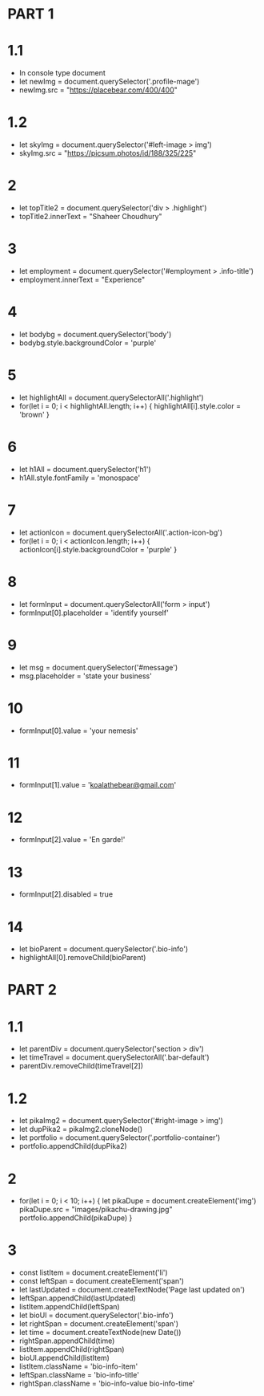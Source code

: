 # PART 1 

# 1.1 
- In console type document
- let newImg = document.querySelector('.profile-mage')
- newImg.src = "https://placebear.com/400/400"

# 1.2
- let skyImg = document.querySelector('#left-image > img')
- skyImg.src = "https://picsum.photos/id/188/325/225"

# 2
- let topTitle2 = document.querySelector('div > .highlight')
- topTitle2.innerText = "Shaheer Choudhury"

# 3
- let employment = document.querySelector('#employment > .info-title')
- employment.innerText = "Experience"

# 4
- let bodybg = document.querySelector('body')
- bodybg.style.backgroundColor = 'purple'

# 5 
- let highlightAll = document.querySelectorAll('.highlight')
- for(let i = 0; i < highlightAll.length; i++) {
    highlightAll[i].style.color = 'brown'
}

# 6
- let h1All = document.querySelector('h1')
- h1All.style.fontFamily = 'monospace'

# 7
- let actionIcon = document.querySelectorAll('.action-icon-bg')
- for(let i = 0; i < actionIcon.length; i++) {
    actionIcon[i].style.backgroundColor = 'purple'
}

# 8 
- let formInput = document.querySelectorAll('form > input')
- formInput[0].placeholder = 'identify yourself'

# 9
- let msg = document.querySelector('#message')
- msg.placeholder = 'state your business'

# 10 
- formInput[0].value = 'your nemesis'

# 11
- formInput[1].value = 'koalathebear@gmail.com'

# 12
- formInput[2].value = 'En garde!'

# 13
- formInput[2].disabled = true

# 14
- let bioParent = document.querySelector('.bio-info')
- highlightAll[0].removeChild(bioParent)

# PART 2

# 1.1
- let parentDiv = document.querySelector('section > div')
- let timeTravel = document.querySelectorAll('.bar-default')
- parentDiv.removeChild(timeTravel[2])

# 1.2
- let pikaImg2 = document.querySelector('#right-image > img')
- let dupPika2 = pikaImg2.cloneNode()
- let portfolio = document.querySelector('.portfolio-container')
- portfolio.appendChild(dupPika2)

# 2
- for(let i = 0; i < 10; i++) {
	let pikaDupe = document.createElement('img')
	pikaDupe.src = "images/pikachu-drawing.jpg"
	portfolio.appendChild(pikaDupe)	
}

# 3
- const listItem = document.createElement('li')
- const leftSpan = document.createElement('span')
- let lastUpdated = document.createTextNode('Page last updated on')
- leftSpan.appendChild(lastUpdated)
- listItem.appendChild(leftSpan)
- let bioUl = document.querySelector('.bio-info')
- let rightSpan = document.createElement('span')
- let time = document.createTextNode(new Date())
- rightSpan.appendChild(time)
- listItem.appendChild(rightSpan)
- bioUl.appendChild(listItem)
- listItem.className = 'bio-info-item'
- leftSpan.className = 'bio-info-title'
- rightSpan.className = 'bio-info-value bio-info-time'